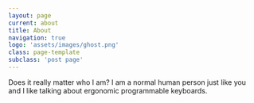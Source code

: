 ```yaml
---
layout: page
current: about
title: About
navigation: true
logo: 'assets/images/ghost.png'
class: page-template
subclass: 'post page'
---
```


Does it really matter who I am? I am a normal human person just like you and I like talking about ergonomic programmable keyboards.
